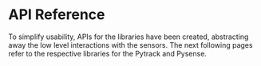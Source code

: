 # API Reference

To simplify usability, APIs for the libraries have been created, abstracting away the low level interactions with the sensors. The next following pages refer to the respective libraries for the Pytrack and Pysense.

